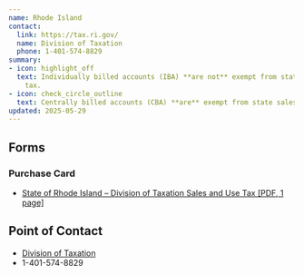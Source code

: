 ```yaml
---
name: Rhode Island
contact:
  link: https://tax.ri.gov/
  name: Division of Taxation
  phone: 1-401-574-8829
summary:
- icon: highlight_off
  text: Individually billed accounts (IBA) **are not** exempt from state sales
    tax.
- icon: check_circle_outline
  text: Centrally billed accounts (CBA) **are** exempt from state sales tax.
updated: 2025-05-29
---
```


## Forms

### Purchase Card

* [State of Rhode Island – Division of Taxation Sales and Use Tax [PDF, 1 page]](https://tax.ri.gov/sites/g/files/xkgbur541/files/forms/2014/Sales/GSA-Fedl-Empl-Exempt.pdf) 

## Point of Contact
- [Division of Taxation](https://tax.ri.gov/)
- 1-401-574-8829
